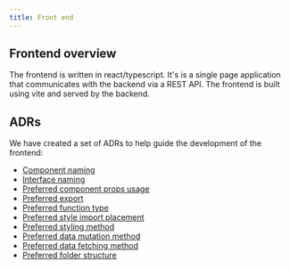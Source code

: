```yaml
---
title: Front end
---
```


## Frontend overview

The frontend is written in react/typescript. It's is a single page application that communicates with the backend via a REST API. The frontend is built using vite and served by the backend.

## ADRs

We have created a set of ADRs to help guide the development of the frontend:

* [Component naming](./ADR/component-naming.md)
* [Interface naming](./ADR/interface-naming.md)
* [Preferred component props usage](./ADR/preferred-component-props-usage.md)
* [Preferred export](./ADR/preferred-export.md)
* [Preferred function type](./ADR/preferred-function-type.md)
* [Preferred style import placement](./ADR/preferred-styles-import-placement.md)
* [Preferred styling method](./ADR/preferred-styling-method.md)
* [Preferred data mutation method](./ADR/preferred-data-mutation-method.md)
* [Preferred data fetching method](./ADR/preferred-data-fetching-method.md)
* [Preferred folder structure](./ADR/preferred-folder-structure.md)
